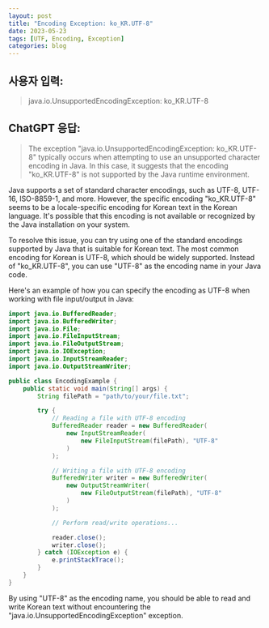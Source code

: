 ```yaml
---
layout: post
title: "Encoding Exception: ko_KR.UTF-8"
date: 2023-05-23
tags: [UTF, Encoding, Exception]
categories: blog
---
```


## 사용자 입력:
> java.io.UnsupportedEncodingException: ko_KR.UTF-8

## ChatGPT 응답:
> The exception "java.io.UnsupportedEncodingException: ko_KR.UTF-8" typically occurs when attempting to use an unsupported character encoding in Java. In this case, it suggests that the encoding "ko_KR.UTF-8" is not supported by the Java runtime environment.

Java supports a set of standard character encodings, such as UTF-8, UTF-16, ISO-8859-1, and more. However, the specific encoding "ko_KR.UTF-8" seems to be a locale-specific encoding for Korean text in the Korean language. It's possible that this encoding is not available or recognized by the Java installation on your system.

To resolve this issue, you can try using one of the standard encodings supported by Java that is suitable for Korean text. The most common encoding for Korean is UTF-8, which should be widely supported. Instead of "ko_KR.UTF-8", you can use "UTF-8" as the encoding name in your Java code.

Here's an example of how you can specify the encoding as UTF-8 when working with file input/output in Java:

```java
import java.io.BufferedReader;
import java.io.BufferedWriter;
import java.io.File;
import java.io.FileInputStream;
import java.io.FileOutputStream;
import java.io.IOException;
import java.io.InputStreamReader;
import java.io.OutputStreamWriter;

public class EncodingExample {
    public static void main(String[] args) {
        String filePath = "path/to/your/file.txt";

        try {
            // Reading a file with UTF-8 encoding
            BufferedReader reader = new BufferedReader(
                new InputStreamReader(
                    new FileInputStream(filePath), "UTF-8"
                )
            );

            // Writing a file with UTF-8 encoding
            BufferedWriter writer = new BufferedWriter(
                new OutputStreamWriter(
                    new FileOutputStream(filePath), "UTF-8"
                )
            );

            // Perform read/write operations...

            reader.close();
            writer.close();
        } catch (IOException e) {
            e.printStackTrace();
        }
    }
}
```

By using "UTF-8" as the encoding name, you should be able to read and write Korean text without encountering the "java.io.UnsupportedEncodingException" exception.

